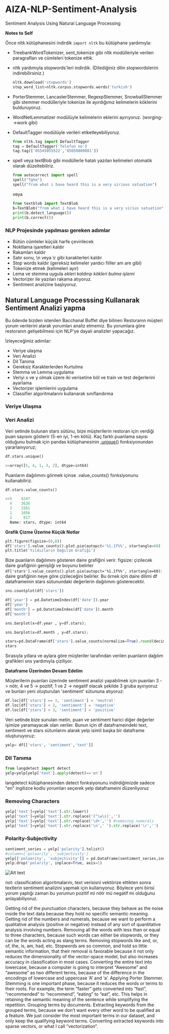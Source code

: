 # AIZA-NLP-Sentiment-Analysis
Sentiment Analysis Using Natural Language Processing

**Notes to Self**

Önce nltk kütüphanesini indirdik `import nltk` bu kütüphane yardımıyla:

- TreebankWordTokenizer, sent_tokenize gibi nltk modülleriyle verilen paragrafları ve cümleleri tokenize ettik.
 
- nltk yardımıyla stopwords'leri indirdik. (Dilediğiniz dilin stopwordslerini indirebilirsiniz.)
    ```python
    nltk.download('stopwords')
    stop_word_list=nltk.corpus.stopwords.words('turkish')
    ```
    
- PorterStemmer, LancasterStemmer, RegexpStemmer, SnowballStemmer gibi stemmer modülleriyle tokenize ile ayırdığımız kelimelerin köklerini bulduruyoruz.

- WordNetLemmatizer modülüyle kelimelerin eklerini ayırıyoruz. (worging-->work gibi)

- DefaultTagger  modülüyle verileri etiketleyebiliyoruz.
    ```python
    from nltk.tag import DefaultTagger
    tag = DefaultTagger('Telefon no')
    tag.tag(['05545055522','05050800081'])
    ```
- spell veya textBlob gibi modüllerle hatalı yazılan kelimeleri otomatik olarak düzeltebiliriz.
    ```python
    from autocorrect import spell
    spell("Tghe")
    spell("from what i have heard this is a very sirious satuation")
    ```
    veya
    ```python
    from textblob import TextBlob
    b=TextBlob("from what i have heard this is a very sirius satuation")
    print(b.detect_language())
    print(b.correct())
    ```

### NLP Projesinde yapılması gereken adımlar
* Bütün cümleler küçük harfe çevirilecek
* Noktlama işaretleri kaldır
* Rakamları kaldır
* Satır sonu, \n veya \r gibi karakterleri kaldır
* Stop words kaldır (gereksiz kelimeler yardıcı fiiller am are gibi) 
* Tokenize etmek (kelimeleri ayır)
* Lema ve stemma uygula *ekleri kaldırıp kökleri bulma işlemi*
* Vectorizer ile yazıları rakama atıyoruz.
* Sentiment analizine başlıyoruz.

## Natural Language Processsing Kullanarak Sentiment Analizi yapma

 Bu ödevde bizden istenilen Bacchanal Buffet diye bilinen Restoranın müşteri yorum verilerini alarak yorumları analiz etmemiz. Bu yorumlara göre restoranın gelişebilmesi için NLP'ye dayalı analizler yapacağız.
 
 İzleyeceğimiz adımlar:
 
 - Veriye ulaşma
 - Veri Analizi
 - Dil Tanıma
 - Gereksiz Karakterlerden Kurtulma
 - Stemma ve Lemma uygulama
 - Veriyi x ve y olmak üzere iki verisetine böl ve train ve test değerlerini ayarlama
 - Vectorizer işlemlerini uygulama
 - Classifier algoritmalarını kullanarak sınıflandırma
### Veriye Ulaşma

### Veri Analizi

Veri setinde bulunan stars sütünu, bize müşterilerin restoran için verdiği puan sayısını gösterir (5-en iyi, 1-en kötü). Kaç farklı puanlama sayısı olduğunu bulmak için pandas kütüphanesinin [.unique()](https://pandas.pydata.org/pandas-docs/stable/reference/api/pandas.unique.html) fonksiyonundan yararlanıyoruz;
```python
df.stars.unique()

>>array([5, 4, 1, 3, 2], dtype=int64)
```
Puanların dağılımını görmek içinse .value_counts() fonksiyonunu kullanabiliriz.

```python
df.stars.value_counts()

>>5    4247
  4    2636
  3    1561
  1    1056
  2     917
  Name: stars, dtype: int64
  ```
**Grafik Çizme Üzerine Küçük Notlar**

  ```python
  plt.figure(figsize=(8,8))
  df['stars'].value_counts().plot.pie(autopct='%1.1f%%', startangle=60)
  plt.title('Yıldızların Dağılım Grafiği')
```
Bize puanların dağılımını gösteren daire grafiğini verir.
figsize: çizilecek daire grafiğinin genişliği ve boyunu belirler
 `df['stars'].value_counts().plot.pie(autopct='%1.1f%%', startangle=60)`: daire grafiğinin neye göre çizileceğini belirler. Bu örnek için daire dilimi df dataframeinin stars sütunundaki değerlerin dağılımını gösterecektir. 
 
 
```python
sns.countplot(df['stars'])

df['year'] = pd.DatetimeIndex(df['date']).year
df['year']
df['month'] = pd.DatetimeIndex(df['date']).month
df['month']

sns.barplot(x=df.year , y=df.stars);

sns.barplot(x=df.month , y=df.stars);

stars=pd.DataFrame(df['stars'].value_counts(normalize=True).round(decimals=2))
stars
```
Sırasıyla  yıllara ve aylara göre müşteriler tarafından verilen puanların dağılım grafikleri sns yardımıyla çiziliyor.


**Dataframe Üzerinden Devam Edelim**

Müşterilerin puanları üzerinde sentiment analizi yapabilmek için puanları 3 -> nötr, 4 ve 5 -> pozitif, 1 ve 2 -> negatif olacak şekilde 3 gruba ayırıyoruz ve bunları yeni oluşturulan 'sentiment' sütununa atıyoruz:

```python
df.loc[df['stars'] == 3, 'sentiment'] = 'neutral' 
df.loc[df['stars'] < 3, 'sentiment'] = 'negative' 
df.loc[df['stars'] > 3, 'sentiment'] = 'positive'
```

Veri setinde bize sunulan metin, puan ve sentiment harici diğer değerler işimize yaramayacak olan veriler. Bunun için df dataframeindeki text, sentiment ve stars sütunlarını alarak yelp isimli başka bir dataframe oluşturuyoruz:

```python
yelp= df[['stars', 'sentiment','text']]
```

### Dil Tanıma 

```python
from langdetect import detect
yelp=yelp[yelp['text'].apply(detect)=='en']
```
langdetect kütüphanesinden detect fonksiyonunu indirdiğimizde sadece "en" ingilizce kodlu yorumları seçerek yelp dataframeini düzenliyoruz


### Removing Characters
```python
yelp['text']=yelp['text'].str.lower()
yelp['text']=yelp['text'].str.replace('[^\w\s]','')
yelp['text']=yelp['text'].str.replace('\d+','') #removing numerals 
yelp['text']=yelp['text'].str.replace('\n',' ').str.replace('\r','')
```

### Polarity-Subjectivity
```python
sentiment_series = yelp['polarity'].tolist()
#column=['polaarity', 'subjectivity']
yelp[['polaarity', 'subjectivity']] = pd.DataFrame(sentiment_series,index=yelp.index)
yelp.drop('polarity', inplace=True, axis=1)
```
![Alt text](C:/desktop/pol-sub.png?raw=true "Title")

not: classification algoritmalarını, text verisisni vektörize ettikten sonra textlerin sentiment analizini yapmak için kullanıyoruz. Böylece yeni birisi yorum yaptığı zaman bu yorumun pozitif mi nötr mü negatif mi olduğunu anlayabiliyoruz.  

Getting rid of the punctuation characters, because they behave as the noise inside the text data because they hold no specific semantic meaning.
Getting rid of the numbers and numerals, because we want to perform a qualitative analysis (positive or negative) instead of any sort of quantitative analysis involving numbers.
Removing all the words with less than or equal to three characters, because such words can either be stopwords, or they can be the words acting as slang terms.
Removing stopwords like and, or, of, the, is, am, had, etc. Stopwords are so common, and hold so little semantic information, that their removal is favorable because it not only reduces the dimensionality of the vector-space model, but also increases accuracy in classification in most cases.
Converting the entire text into lowercase, because a computer is going to interpret “Awesome” and “awesome” as two different terms, because of the difference in the encodings of lowercase and uppercase ‘A’ and ‘a’.
Applying Porter Stemmer. Stemming is one important phase, because it reduces the words or terms to their roots. For example, the term “faster” gets converted into “fast”, “recommended” to “recommend”, “eating” to “eat”, etc. This helps in retaining the semantic meaning of the sentence while simplifying the repetition.
Grouping terms by documents.
Extracting keywords from the grouped terms, because we don’t want every other word to be qualified as a feature. We just consider the most important terms in our dataset, and only keep the qualifying keyword terms.
Converting extracted keywords into sparse vectors, or what I call “vectorization”.
